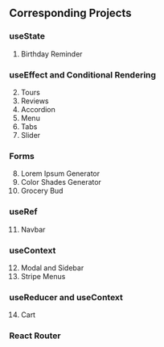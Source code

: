 ## Corresponding Projects

### useState

1. Birthday Reminder

### useEffect and Conditional Rendering

2. Tours
3. Reviews
4. Accordion
5. Menu
6. Tabs
7. Slider

### Forms

8. Lorem Ipsum Generator
9. Color Shades Generator
10. Grocery Bud

### useRef

11. Navbar

### useContext

12. Modal and Sidebar
13. Stripe Menus

### useReducer and useContext

14. Cart

### React Router
